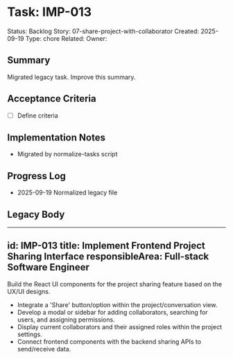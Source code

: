 # Task: IMP-013
Status: Backlog
Story: 07-share-project-with-collaborator
Created: 2025-09-19
Type: chore
Related:
Owner:

## Summary
Migrated legacy task. Improve this summary.

## Acceptance Criteria
- [ ] Define criteria

## Implementation Notes
- Migrated by normalize-tasks script

## Progress Log
- 2025-09-19 Normalized legacy file

## Legacy Body

---
id: IMP-013
title: Implement Frontend Project Sharing Interface
responsibleArea: Full-stack Software Engineer
---
Build the React UI components for the project sharing feature based on the UX/UI designs.
*   Integrate a 'Share' button/option within the project/conversation view.
*   Develop a modal or sidebar for adding collaborators, searching for users, and assigning permissions.
*   Display current collaborators and their assigned roles within the project settings.
*   Connect frontend components with the backend sharing APIs to send/receive data.
